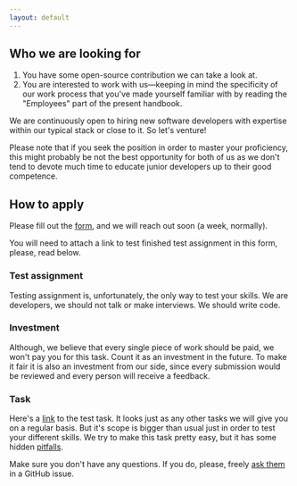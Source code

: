```yaml
---
layout: default
---
```


## Who we are looking for

1. You have some open-source contribution we can take a look at.
2. You are interested to work with us—keeping in mind the specificity of our work process that you've made yourself familiar with by reading the "Employees" part of the present handbook.

We are continuously open to hiring new software developers with expertise within our typical stack or close to it. So let's venture!

Please note that if you seek the position in order to master your proficiency, this might probably be not the best opportunity for both of us as we don't tend to devote much time to educate junior developers up to their good competence.


## How to apply

Please fill out the [form](http://bit.ly/wemake-jobs), and we will reach out soon (a week, normally).

You will need to attach a link to test finished test assignment in this form, please, read below.

### Test assignment

Testing assignment is, unfortunately, the only way to test your skills.
We are developers, we should not talk or make interviews.
We should write code.

### Investment

Although, we believe that every single piece of work should be paid, we won't pay you for this task.
Count it as an investment in the future.
To make it fair it is also an investment from our side, since every submission would be reviewed and every person will receive a feedback.

### Task

Here's a [link](https://github.com/wemake-services/meta/issues/7) to the test task.
It looks just as any other tasks we will give you on a regular basis.
But it's scope is bigger than usual just in order to test your different skills.
We try to make this task pretty easy, but it has some hidden [pitfalls](https://github.com/wemake-services/meta/issues/5).

Make sure you don't have any questions. If you do, please, freely [ask them](https://github.com/wemake-services/meta/issues/7) in a GitHub issue.
